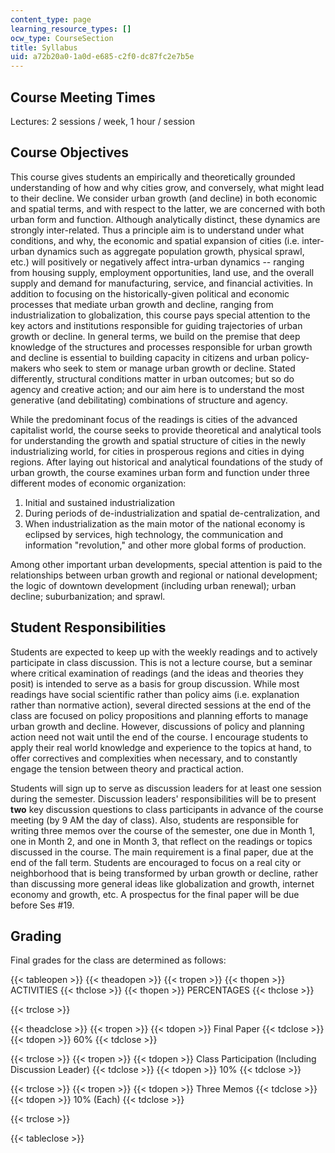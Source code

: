 ```yaml
---
content_type: page
learning_resource_types: []
ocw_type: CourseSection
title: Syllabus
uid: a72b20a0-1a0d-e685-c2f0-dc87fc2e7b5e
---
```


Course Meeting Times
--------------------

Lectures: 2 sessions / week, 1 hour / session

Course Objectives
-----------------

This course gives students an empirically and theoretically grounded understanding of how and why cities grow, and conversely, what might lead to their decline. We consider urban growth (and decline) in both economic and spatial terms, and with respect to the latter, we are concerned with both urban form and function. Although analytically distinct, these dynamics are strongly inter-related. Thus a principle aim is to understand under what conditions, and why, the economic and spatial expansion of cities (i.e. inter-urban dynamics such as aggregate population growth, physical sprawl, etc.) will positively or negatively affect intra-urban dynamics -- ranging from housing supply, employment opportunities, land use, and the overall supply and demand for manufacturing, service, and financial activities. In addition to focusing on the historically-given political and economic processes that mediate urban growth and decline, ranging from industrialization to globalization, this course pays special attention to the key actors and institutions responsible for guiding trajectories of urban growth or decline. In general terms, we build on the premise that deep knowledge of the structures and processes responsible for urban growth and decline is essential to building capacity in citizens and urban policy-makers who seek to stem or manage urban growth or decline. Stated differently, structural conditions matter in urban outcomes; but so do agency and creative action; and our aim here is to understand the most generative (and debilitating) combinations of structure and agency.

While the predominant focus of the readings is cities of the advanced capitalist world, the course seeks to provide theoretical and analytical tools for understanding the growth and spatial structure of cities in the newly industrializing world, for cities in prosperous regions and cities in dying regions. After laying out historical and analytical foundations of the study of urban growth, the course examines urban form and function under three different modes of economic organization:

1.  Initial and sustained industrialization
2.  During periods of de-industrialization and spatial de-centralization, and
3.  When industrialization as the main motor of the national economy is eclipsed by services, high technology, the communication and information "revolution," and other more global forms of production.

Among other important urban developments, special attention is paid to the relationships between urban growth and regional or national development; the logic of downtown development (including urban renewal); urban decline; suburbanization; and sprawl.

Student Responsibilities
------------------------

Students are expected to keep up with the weekly readings and to actively participate in class discussion. This is not a lecture course, but a seminar where critical examination of readings (and the ideas and theories they posit) is intended to serve as a basis for group discussion. While most readings have social scientific rather than policy aims (i.e. explanation rather than normative action), several directed sessions at the end of the class are focused on policy propositions and planning efforts to manage urban growth and decline. However, discussions of policy and planning action need not wait until the end of the course. I encourage students to apply their real world knowledge and experience to the topics at hand, to offer correctives and complexities when necessary, and to constantly engage the tension between theory and practical action.

Students will sign up to serve as discussion leaders for at least one session during the semester. Discussion leaders' responsibilities will be to present **two** key discussion questions to class participants in advance of the course meeting (by 9 AM the day of class). Also, students are responsible for writing three memos over the course of the semester, one due in Month 1, one in Month 2, and one in Month 3, that reflect on the readings or topics discussed in the course. The main requirement is a final paper, due at the end of the fall term. Students are encouraged to focus on a real city or neighborhood that is being transformed by urban growth or decline, rather than discussing more general ideas like globalization and growth, internet economy and growth, etc. A prospectus for the final paper will be due before Ses #19.

Grading
-------

Final grades for the class are determined as follows:

{{< tableopen >}}
{{< theadopen >}}
{{< tropen >}}
{{< thopen >}}
ACTIVITIES
{{< thclose >}}
{{< thopen >}}
PERCENTAGES
{{< thclose >}}

{{< trclose >}}

{{< theadclose >}}
{{< tropen >}}
{{< tdopen >}}
Final Paper
{{< tdclose >}}
{{< tdopen >}}
60%
{{< tdclose >}}

{{< trclose >}}
{{< tropen >}}
{{< tdopen >}}
Class Participation (Including Discussion Leader)
{{< tdclose >}}
{{< tdopen >}}
10%
{{< tdclose >}}

{{< trclose >}}
{{< tropen >}}
{{< tdopen >}}
Three Memos
{{< tdclose >}}
{{< tdopen >}}
10% (Each)
{{< tdclose >}}

{{< trclose >}}

{{< tableclose >}}